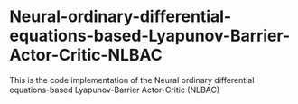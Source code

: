 # Neural-ordinary-differential-equations-based-Lyapunov-Barrier-Actor-Critic-NLBAC
This is the code implementation of the Neural ordinary differential equations-based Lyapunov-Barrier Actor-Critic (NLBAC)
